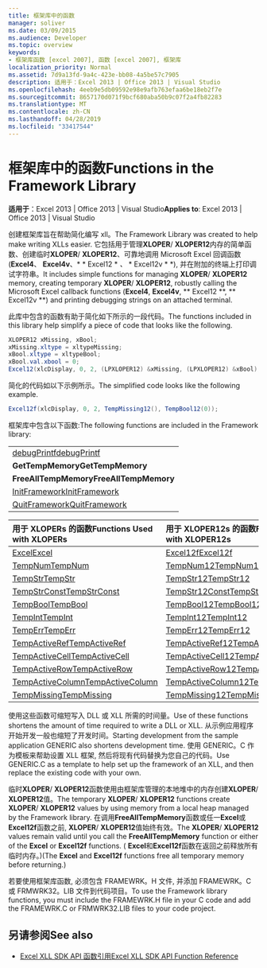 ```yaml
---
title: 框架库中的函数
manager: soliver
ms.date: 03/09/2015
ms.audience: Developer
ms.topic: overview
keywords:
- 框架库函数 [excel 2007], 函数 [excel 2007], 框架库
localization_priority: Normal
ms.assetid: 7d9a13fd-9a4c-423e-bb08-4a5be57c7905
description: 适用于：Excel 2013 | Office 2013 | Visual Studio
ms.openlocfilehash: 4eeb9e5db09592e98e9afb763efaa6be18eb2f7e
ms.sourcegitcommit: 8657170d071f9bcf680aba50b9c07f2a4fb82283
ms.translationtype: MT
ms.contentlocale: zh-CN
ms.lasthandoff: 04/28/2019
ms.locfileid: "33417544"
---
```

# <a name="functions-in-the-framework-library"></a><span data-ttu-id="f58e9-104">框架库中的函数</span><span class="sxs-lookup"><span data-stu-id="f58e9-104">Functions in the Framework Library</span></span>

<span data-ttu-id="f58e9-105">**适用于**：Excel 2013 | Office 2013 | Visual Studio</span><span class="sxs-lookup"><span data-stu-id="f58e9-105">**Applies to**: Excel 2013 | Office 2013 | Visual Studio</span></span> 
  
<span data-ttu-id="f58e9-106">创建框架库旨在帮助简化编写 xll。</span><span class="sxs-lookup"><span data-stu-id="f58e9-106">The Framework Library was created to help make writing XLLs easier.</span></span> <span data-ttu-id="f58e9-107">它包括用于管理**XLOPER**/ **XLOPER12**内存的简单函数、创建临时**XLOPER**/ **XLOPER12**、可靠地调用 Microsoft Excel 回调函数 (**Excel4**、 **Excel4v**、\* \* Excel12 \* *、* \* Excel12v \* \*), 并在附加的终端上打印调试字符串。</span><span class="sxs-lookup"><span data-stu-id="f58e9-107">It includes simple functions for managing **XLOPER**/ **XLOPER12** memory, creating temporary **XLOPER**/ **XLOPER12**, robustly calling the Microsoft Excel callback functions (**Excel4**, **Excel4v**, \*\* Excel12 \*\*, \*\* Excel12v \*\*) and printing debugging strings on an attached terminal.</span></span>
  
<span data-ttu-id="f58e9-108">此库中包含的函数有助于简化如下所示的一段代码。</span><span class="sxs-lookup"><span data-stu-id="f58e9-108">The functions included in this library help simplify a piece of code that looks like the following.</span></span>
  
```cs
XLOPER12 xMissing, xBool;
xMissing.xltype = xltypeMissing;
xBool.xltype = xltypeBool;
xBool.val.xbool = 0;
Excel12(xlcDisplay, 0, 2, (LPXLOPER12) &xMissing, (LPXLOPER12) &xBool);
```

<span data-ttu-id="f58e9-109">简化的代码如以下示例所示。</span><span class="sxs-lookup"><span data-stu-id="f58e9-109">The simplified code looks like the following example.</span></span>
  
```cs
Excel12f(xlcDisplay, 0, 2, TempMissing12(), TempBool12(0));
```

<span data-ttu-id="f58e9-110">框架库中包含以下函数:</span><span class="sxs-lookup"><span data-stu-id="f58e9-110">The following functions are included in the Framework library:</span></span>
  
||
|:-----|
|[<span data-ttu-id="f58e9-111">debugPrintf</span><span class="sxs-lookup"><span data-stu-id="f58e9-111">debugPrintf</span></span>](debugprintf.md) <br/> |
|<span data-ttu-id="f58e9-112">**GetTempMemory**</span><span class="sxs-lookup"><span data-stu-id="f58e9-112">**GetTempMemory**</span></span> <br/> |
|<span data-ttu-id="f58e9-113">**FreeAllTempMemory**</span><span class="sxs-lookup"><span data-stu-id="f58e9-113">**FreeAllTempMemory**</span></span> <br/> |
|[<span data-ttu-id="f58e9-114">InitFramework</span><span class="sxs-lookup"><span data-stu-id="f58e9-114">InitFramework</span></span>](initframework.md) <br/> |
|[<span data-ttu-id="f58e9-115">QuitFramework</span><span class="sxs-lookup"><span data-stu-id="f58e9-115">QuitFramework</span></span>](quitframework.md) <br/> |
   
|<span data-ttu-id="f58e9-116">**用于 XLOPERs 的函数**</span><span class="sxs-lookup"><span data-stu-id="f58e9-116">**Functions Used with XLOPERs**</span></span>|<span data-ttu-id="f58e9-117">**用于 XLOPER12s 的函数**</span><span class="sxs-lookup"><span data-stu-id="f58e9-117">**Functions Used with XLOPER12s**</span></span>|
|:-----|:-----|
|[<span data-ttu-id="f58e9-118">Excel</span><span class="sxs-lookup"><span data-stu-id="f58e9-118">Excel</span></span>](excel-excel12f.md) <br/> |[<span data-ttu-id="f58e9-119">Excel12f</span><span class="sxs-lookup"><span data-stu-id="f58e9-119">Excel12f</span></span>](excel-excel12f.md) <br/> |
|[<span data-ttu-id="f58e9-120">TempNum</span><span class="sxs-lookup"><span data-stu-id="f58e9-120">TempNum</span></span>](tempnum-tempnum12.md) <br/> |[<span data-ttu-id="f58e9-121">TempNum12</span><span class="sxs-lookup"><span data-stu-id="f58e9-121">TempNum12</span></span>](tempnum-tempnum12.md) <br/> |
|[<span data-ttu-id="f58e9-122">TempStr</span><span class="sxs-lookup"><span data-stu-id="f58e9-122">TempStr</span></span>](tempstr.md) <br/> |[<span data-ttu-id="f58e9-123">TempStr12</span><span class="sxs-lookup"><span data-stu-id="f58e9-123">TempStr12</span></span>](tempstrconst-tempstr12.md) <br/> |
|[<span data-ttu-id="f58e9-124">TempStrConst</span><span class="sxs-lookup"><span data-stu-id="f58e9-124">TempStrConst</span></span>](tempstrconst-tempstr12.md) <br/> |[<span data-ttu-id="f58e9-125">TempStr12Const</span><span class="sxs-lookup"><span data-stu-id="f58e9-125">TempStr12Const</span></span>](tempstrconst-tempstr12.md) <br/> |
|[<span data-ttu-id="f58e9-126">TempBool</span><span class="sxs-lookup"><span data-stu-id="f58e9-126">TempBool</span></span>](tempbool-tempbool12.md) <br/> |[<span data-ttu-id="f58e9-127">TempBool12</span><span class="sxs-lookup"><span data-stu-id="f58e9-127">TempBool12</span></span>](tempbool-tempbool12.md) <br/> |
|[<span data-ttu-id="f58e9-128">TempInt</span><span class="sxs-lookup"><span data-stu-id="f58e9-128">TempInt</span></span>](tempint-tempint12.md) <br/> |[<span data-ttu-id="f58e9-129">TempInt12</span><span class="sxs-lookup"><span data-stu-id="f58e9-129">TempInt12</span></span>](tempint-tempint12.md) <br/> |
|[<span data-ttu-id="f58e9-130">TempErr</span><span class="sxs-lookup"><span data-stu-id="f58e9-130">TempErr</span></span>](temperr-temperr12.md) <br/> |[<span data-ttu-id="f58e9-131">TempErr12</span><span class="sxs-lookup"><span data-stu-id="f58e9-131">TempErr12</span></span>](temperr-temperr12.md) <br/> |
|[<span data-ttu-id="f58e9-132">TempActiveRef</span><span class="sxs-lookup"><span data-stu-id="f58e9-132">TempActiveRef</span></span>](tempactiveref-tempactiveref12.md) <br/> |[<span data-ttu-id="f58e9-133">TempActiveRef12</span><span class="sxs-lookup"><span data-stu-id="f58e9-133">TempActiveRef12</span></span>](tempactiveref-tempactiveref12.md) <br/> |
|[<span data-ttu-id="f58e9-134">TempActiveCell</span><span class="sxs-lookup"><span data-stu-id="f58e9-134">TempActiveCell</span></span>](tempactivecell-tempactivecell12.md) <br/> |[<span data-ttu-id="f58e9-135">TempActiveCell12</span><span class="sxs-lookup"><span data-stu-id="f58e9-135">TempActiveCell12</span></span>](tempactivecell-tempactivecell12.md) <br/> |
|[<span data-ttu-id="f58e9-136">TempActiveRow</span><span class="sxs-lookup"><span data-stu-id="f58e9-136">TempActiveRow</span></span>](tempactiverow-tempactiverow12.md) <br/> |[<span data-ttu-id="f58e9-137">TempActiveRow12</span><span class="sxs-lookup"><span data-stu-id="f58e9-137">TempActiveRow12</span></span>](tempactiverow-tempactiverow12.md) <br/> |
|[<span data-ttu-id="f58e9-138">TempActiveColumn</span><span class="sxs-lookup"><span data-stu-id="f58e9-138">TempActiveColumn</span></span>](tempactivecolumn-tempactivecolumn12.md) <br/> |[<span data-ttu-id="f58e9-139">TempActiveColumn12</span><span class="sxs-lookup"><span data-stu-id="f58e9-139">TempActiveColumn12</span></span>](tempactivecolumn-tempactivecolumn12.md) <br/> |
|[<span data-ttu-id="f58e9-140">TempMissing</span><span class="sxs-lookup"><span data-stu-id="f58e9-140">TempMissing</span></span>](tempmissing-tempmissing12.md) <br/> |[<span data-ttu-id="f58e9-141">TempMissing12</span><span class="sxs-lookup"><span data-stu-id="f58e9-141">TempMissing12</span></span>](tempmissing-tempmissing12.md) <br/> |
   
<span data-ttu-id="f58e9-142">使用这些函数可缩短写入 DLL 或 XLL 所需的时间量。</span><span class="sxs-lookup"><span data-stu-id="f58e9-142">Use of these functions shortens the amount of time required to write a DLL or XLL.</span></span> <span data-ttu-id="f58e9-143">从示例应用程序开始开发一般也缩短了开发时间。</span><span class="sxs-lookup"><span data-stu-id="f58e9-143">Starting development from the sample application GENERIC also shortens development time.</span></span> <span data-ttu-id="f58e9-144">使用 GENERIC。C 作为模板来帮助设置 XLL 框架, 然后将现有代码替换为您自己的代码。</span><span class="sxs-lookup"><span data-stu-id="f58e9-144">Use GENERIC.C as a template to help set up the framework of an XLL, and then replace the existing code with your own.</span></span>
  
<span data-ttu-id="f58e9-145">临时**XLOPER**/ **XLOPER12**函数使用由框架库管理的本地堆中的内存创建**XLOPER**/ **XLOPER12**值。</span><span class="sxs-lookup"><span data-stu-id="f58e9-145">The temporary **XLOPER**/ **XLOPER12** functions create **XLOPER**/ **XLOPER12** values by using memory from a local heap managed by the Framework library.</span></span> <span data-ttu-id="f58e9-146">在调用**FreeAllTempMemory**函数或任一**Excel**或**Excel12f**函数之前, **XLOPER**/ **XLOPER12**值始终有效。</span><span class="sxs-lookup"><span data-stu-id="f58e9-146">The **XLOPER**/ **XLOPER12** values remain valid until you call the **FreeAllTempMemory** function or either of the **Excel** or **Excel12f** functions.</span></span> <span data-ttu-id="f58e9-147">( **Excel**和**Excel12f**函数在返回之前释放所有临时内存。)</span><span class="sxs-lookup"><span data-stu-id="f58e9-147">(The **Excel** and **Excel12f** functions free all temporary memory before returning.)</span></span> 
  
<span data-ttu-id="f58e9-148">若要使用框架库函数, 必须包含 FRAMEWRK。H 文件, 并添加 FRAMEWRK。C 或 FRMWRK32。LIB 文件到代码项目。</span><span class="sxs-lookup"><span data-stu-id="f58e9-148">To use the Framework library functions, you must include the FRAMEWRK.H file in your C code and add the FRAMEWRK.C or FRMWRK32.LIB files to your code project.</span></span>
  
## <a name="see-also"></a><span data-ttu-id="f58e9-149">另请参阅</span><span class="sxs-lookup"><span data-stu-id="f58e9-149">See also</span></span>

- [<span data-ttu-id="f58e9-150">Excel XLL SDK API 函数引用</span><span class="sxs-lookup"><span data-stu-id="f58e9-150">Excel XLL SDK API Function Reference</span></span>](excel-xll-sdk-api-function-reference.md)

